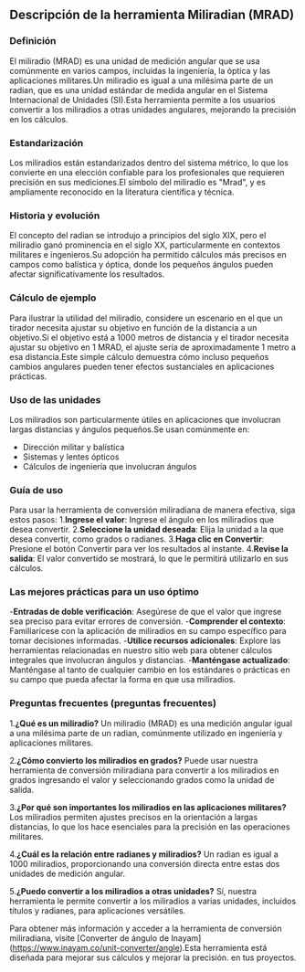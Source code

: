 ## Descripción de la herramienta Miliradian (MRAD)

### Definición
El miliradio (MRAD) es una unidad de medición angular que se usa comúnmente en varios campos, incluidas la ingeniería, la óptica y las aplicaciones militares.Un miliradio es igual a una milésima parte de un radian, que es una unidad estándar de medida angular en el Sistema Internacional de Unidades (SI).Esta herramienta permite a los usuarios convertir a los miliradios a otras unidades angulares, mejorando la precisión en los cálculos.

### Estandarización
Los miliradios están estandarizados dentro del sistema métrico, lo que los convierte en una elección confiable para los profesionales que requieren precisión en sus mediciones.El símbolo del miliradio es "Mrad", y es ampliamente reconocido en la literatura científica y técnica.

### Historia y evolución
El concepto del radian se introdujo a principios del siglo XIX, pero el miliradio ganó prominencia en el siglo XX, particularmente en contextos militares e ingenieros.Su adopción ha permitido cálculos más precisos en campos como balística y óptica, donde los pequeños ángulos pueden afectar significativamente los resultados.

### Cálculo de ejemplo
Para ilustrar la utilidad del miliradio, considere un escenario en el que un tirador necesita ajustar su objetivo en función de la distancia a un objetivo.Si el objetivo está a 1000 metros de distancia y el tirador necesita ajustar su objetivo en 1 MRAD, el ajuste sería de aproximadamente 1 metro a esa distancia.Este simple cálculo demuestra cómo incluso pequeños cambios angulares pueden tener efectos sustanciales en aplicaciones prácticas.

### Uso de las unidades
Los miliradios son particularmente útiles en aplicaciones que involucran largas distancias y ángulos pequeños.Se usan comúnmente en:
- Dirección militar y balística
- Sistemas y lentes ópticos
- Cálculos de ingeniería que involucran ángulos

### Guía de uso
Para usar la herramienta de conversión miliradiana de manera efectiva, siga estos pasos:
1.**Ingrese el valor**: Ingrese el ángulo en los miliradios que desea convertir.
2.**Seleccione la unidad deseada**: Elija la unidad a la que desea convertir, como grados o radianes.
3.**Haga clic en Convertir**: Presione el botón Convertir para ver los resultados al instante.
4.**Revise la salida**: El valor convertido se mostrará, lo que le permitirá utilizarlo en sus cálculos.

### Las mejores prácticas para un uso óptimo
-**Entradas de doble verificación**: Asegúrese de que el valor que ingrese sea preciso para evitar errores de conversión.
-**Comprender el contexto**: Familiarícese con la aplicación de miliradios en su campo específico para tomar decisiones informadas.
-**Utilice recursos adicionales**: Explore las herramientas relacionadas en nuestro sitio web para obtener cálculos integrales que involucran ángulos y distancias.
-**Manténgase actualizado**: Manténgase al tanto de cualquier cambio en los estándares o prácticas en su campo que pueda afectar la forma en que usa miliradios.

### Preguntas frecuentes (preguntas frecuentes)

1.**¿Qué es un miliradio?**
Un miliradio (MRAD) es una medición angular igual a una milésima parte de un radian, comúnmente utilizado en ingeniería y aplicaciones militares.

2.**¿Cómo convierto los miliradios en grados?**
Puede usar nuestra herramienta de conversión miliradiana para convertir a los miliradios en grados ingresando el valor y seleccionando grados como la unidad de salida.

3.**¿Por qué son importantes los miliradios en las aplicaciones militares?**
Los miliradios permiten ajustes precisos en la orientación a largas distancias, lo que los hace esenciales para la precisión en las operaciones militares.

4.**¿Cuál es la relación entre radianes y miliradios?**
Un radian es igual a 1000 miliradios, proporcionando una conversión directa entre estas dos unidades de medición angular.

5.**¿Puedo convertir a los miliradios a otras unidades?**
Sí, nuestra herramienta le permite convertir a los miliradios a varias unidades, incluidos títulos y radianes, para aplicaciones versátiles.

Para obtener más información y acceder a la herramienta de conversión miliradiana, visite [Converter de ángulo de Inayam] (https://www.inayam.co/unit-converter/angle).Esta herramienta está diseñada para mejorar sus cálculos y mejorar la precisión. en tus proyectos.